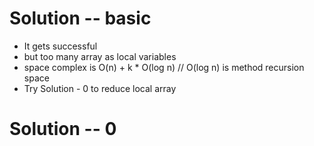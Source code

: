# Solution -- basic 

* It gets successful
* but too many array as local variables
* space complex is O(n) + k * O(log n)  // O(log n) is method recursion space 
* Try Solution - 0 to reduce local array


# Solution -- 0 
